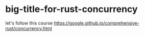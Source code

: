 # big-title-for-rust-concurrency

let's follow this course https://google.github.io/comprehensive-rust/concurrency.html

